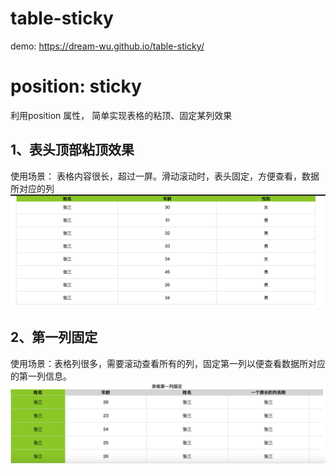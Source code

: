# table-sticky
demo:  https://dream-wu.github.io/table-sticky/
# position: sticky
利用position 属性， 简单实现表格的粘顶、固定某列效果

## 1、表头顶部粘顶效果
使用场景： 表格内容很长，超过一屏。滑动滚动时，表头固定，方便查看，数据所对应的列
 ![image](./1.png)
## 2、第一列固定
使用场景：表格列很多，需要滚动查看所有的列，固定第一列以便查看数据所对应的第一列信息。
 ![image](./2.png)